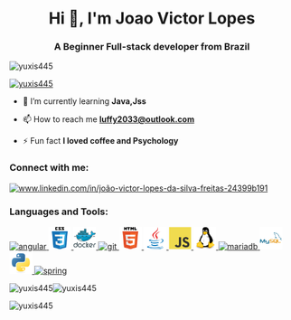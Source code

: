 <h1 align="center">Hi 👋, I'm Joao Victor Lopes</h1>
<h3 align="center">A Beginner Full-stack developer from Brazil</h3>

<p align="left"> <img src="https://komarev.com/ghpvc/?username=yuxis445&label=Profile%20views&color=0e75b6&style=flat" alt="yuxis445" /> </p>

<p align="left"> <a width="30" height="30" href="https://github.com/ryo-ma/github-profile-trophy"><img src="https://github-profile-trophy.vercel.app/?username=yuxis445" alt="yuxis445" /></a> </p>

- 🌱 I’m currently learning **Java,Jss**

- 📫 How to reach me **luffy2033@outlook.com**

- ⚡ Fun fact **I loved coffee and Psychology**

<h3 align="left">Connect with me:</h3>
<p align="left">
<a href="https://linkedin.com/in/www.linkedin.com/in/joão-victor-lopes-da-silva-freitas-24399b191" target="blank"><img align="center" src="https://raw.githubusercontent.com/rahuldkjain/github-profile-readme-generator/master/src/images/icons/Social/linked-in-alt.svg" alt="www.linkedin.com/in/joão-victor-lopes-da-silva-freitas-24399b191" height="30" width="40" /></a>
</p>

<h3 align="left">Languages and Tools:</h3>
<p align="left"> <a href="https://angular.io" target="_blank" rel="noreferrer"> <img src="https://angular.io/assets/images/logos/angular/angular.svg" alt="angular" width="40" height="40"/> </a> <a href="https://www.w3schools.com/css/" target="_blank" rel="noreferrer"> <img src="https://raw.githubusercontent.com/devicons/devicon/master/icons/css3/css3-original-wordmark.svg" alt="css3" width="40" height="40"/> </a> <a href="https://www.docker.com/" target="_blank" rel="noreferrer"> <img src="https://raw.githubusercontent.com/devicons/devicon/master/icons/docker/docker-original-wordmark.svg" alt="docker" width="40" height="40"/> </a> <a href="https://git-scm.com/" target="_blank" rel="noreferrer"> <img src="https://www.vectorlogo.zone/logos/git-scm/git-scm-icon.svg" alt="git" width="40" height="40"/> </a> <a href="https://www.w3.org/html/" target="_blank" rel="noreferrer"> <img src="https://raw.githubusercontent.com/devicons/devicon/master/icons/html5/html5-original-wordmark.svg" alt="html5" width="40" height="40"/> </a> <a href="https://www.java.com" target="_blank" rel="noreferrer"> <img src="https://raw.githubusercontent.com/devicons/devicon/master/icons/java/java-original.svg" alt="java" width="40" height="40"/> </a> <a href="https://developer.mozilla.org/en-US/docs/Web/JavaScript" target="_blank" rel="noreferrer"> <img src="https://raw.githubusercontent.com/devicons/devicon/master/icons/javascript/javascript-original.svg" alt="javascript" width="40" height="40"/> </a> <a href="https://www.linux.org/" target="_blank" rel="noreferrer"> <img src="https://raw.githubusercontent.com/devicons/devicon/master/icons/linux/linux-original.svg" alt="linux" width="40" height="40"/> </a> <a href="https://mariadb.org/" target="_blank" rel="noreferrer"> <img src="https://www.vectorlogo.zone/logos/mariadb/mariadb-icon.svg" alt="mariadb" width="40" height="40"/> </a> <a href="https://www.mysql.com/" target="_blank" rel="noreferrer"> <img src="https://raw.githubusercontent.com/devicons/devicon/master/icons/mysql/mysql-original-wordmark.svg" alt="mysql" width="40" height="40"/> </a> <a href="https://www.python.org" target="_blank" rel="noreferrer"> <img src="https://raw.githubusercontent.com/devicons/devicon/master/icons/python/python-original.svg" alt="python" width="40" height="40"/> </a> <a href="https://spring.io/" target="_blank" rel="noreferrer"> <img src="https://www.vectorlogo.zone/logos/springio/springio-icon.svg" alt="spring" width="40" height="40"/> </a> </p>

<p><img align="left" src="https://github-readme-stats.vercel.app/api/top-langs?username=yuxis445&show_icons=true&locale=en&layout=compact" alt="yuxis445" /></p>

<p>&nbsp;<img align="left" src="https://github-readme-stats.vercel.app/api?username=yuxis445&show_icons=true&locale=en" alt="yuxis445" /></p>

<p><img align="left" src="https://github-readme-streak-stats.herokuapp.com/?user=yuxis445&" alt="yuxis445" /></p>
